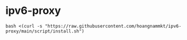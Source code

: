 # ipv6-proxy

`bash <(curl -s "https://raw.githubusercontent.com/hoangnammkt/ipv6-proxy/main/script/install.sh")`